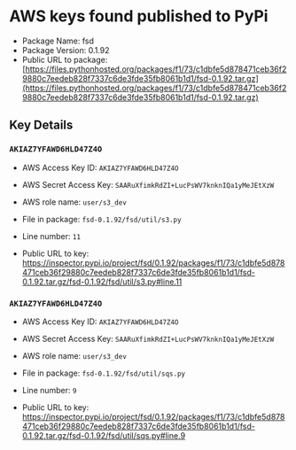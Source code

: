 # AWS keys found published to PyPi

* Package Name: fsd
* Package Version: 0.1.92
* Public URL to package: [https://files.pythonhosted.org/packages/f1/73/c1dbfe5d878471ceb36f29880c7eedeb828f7337c6de3fde35fb8061b1d1/fsd-0.1.92.tar.gz](https://files.pythonhosted.org/packages/f1/73/c1dbfe5d878471ceb36f29880c7eedeb828f7337c6de3fde35fb8061b1d1/fsd-0.1.92.tar.gz)

## Key Details

### `AKIAZ7YFAWD6HLD47Z4O`

* AWS Access Key ID: `AKIAZ7YFAWD6HLD47Z4O`
* AWS Secret Access Key: `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` 
* AWS role name: `user/s3_dev`
* File in package: `fsd-0.1.92/fsd/util/s3.py`
* Line number: `11`

* Public URL to key: https://inspector.pypi.io/project/fsd/0.1.92/packages/f1/73/c1dbfe5d878471ceb36f29880c7eedeb828f7337c6de3fde35fb8061b1d1/fsd-0.1.92.tar.gz/fsd-0.1.92/fsd/util/s3.py#line.11



### `AKIAZ7YFAWD6HLD47Z4O`

* AWS Access Key ID: `AKIAZ7YFAWD6HLD47Z4O`
* AWS Secret Access Key: `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` 
* AWS role name: `user/s3_dev`
* File in package: `fsd-0.1.92/fsd/util/sqs.py`
* Line number: `9`

* Public URL to key: https://inspector.pypi.io/project/fsd/0.1.92/packages/f1/73/c1dbfe5d878471ceb36f29880c7eedeb828f7337c6de3fde35fb8061b1d1/fsd-0.1.92.tar.gz/fsd-0.1.92/fsd/util/sqs.py#line.9


